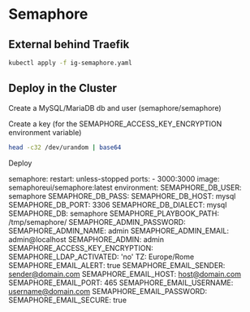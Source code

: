 # Semaphore

## External behind Traefik

```bash
kubectl apply -f ig-semaphore.yaml
```

## Deploy in the Cluster

Create a MySQL/MariaDB db and user (semaphore/semaphore)

Create a key (for the SEMAPHORE_ACCESS_KEY_ENCRYPTION environment variable)

```bash
head -c32 /dev/urandom | base64
```

Deploy

semaphore:
    restart: unless-stopped
    ports:
      - 3000:3000
    image: semaphoreui/semaphore:latest
    environment:
      SEMAPHORE_DB_USER: semaphore
      SEMAPHORE_DB_PASS: <semaphore>
      SEMAPHORE_DB_HOST: mysql
      SEMAPHORE_DB_PORT: 3306
      SEMAPHORE_DB_DIALECT: mysql
      SEMAPHORE_DB: semaphore
      SEMAPHORE_PLAYBOOK_PATH: /tmp/semaphore/
      SEMAPHORE_ADMIN_PASSWORD: <changeme>
      SEMAPHORE_ADMIN_NAME: admin
      SEMAPHORE_ADMIN_EMAIL: admin@localhost
      SEMAPHORE_ADMIN: admin
      SEMAPHORE_ACCESS_KEY_ENCRYPTION: <encryptionKey>
      SEMAPHORE_LDAP_ACTIVATED: 'no'
      TZ: Europe/Rome
      SEMAPHORE_EMAIL_ALERT: true
      SEMAPHORE_EMAIL_SENDER: sender@domain.com
      SEMAPHORE_EMAIL_HOST: host@domain.com
      SEMAPHORE_EMAIL_PORT: 465
      SEMAPHORE_EMAIL_USERNAME: username@domain.com
      SEMAPHORE_EMAIL_PASSWORD: <passoword>
      SEMAPHORE_EMAIL_SECURE: true
